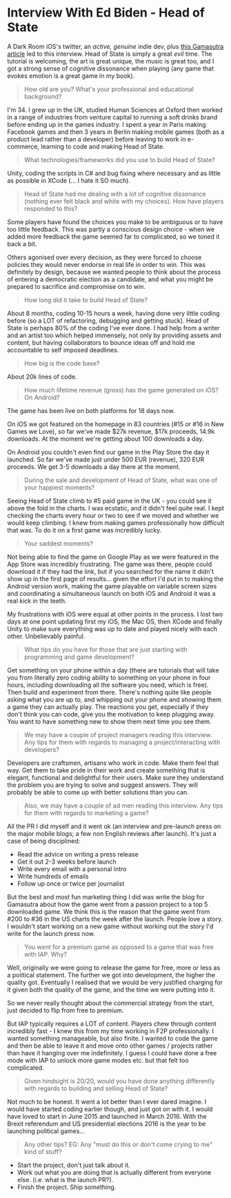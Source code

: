 # Interview With Ed Biden - Head of State

A Dark Room iOS's twitter, an _active, genuine_ indie dev,
plus
[this Gamasutra article](http://www.gamasutra.com/blogs/EdBiden/20160912/281109/How_Head_of_State_went_from_Passion_Project_to_Top10_Download.php) led
to this interview. Head of State is simply a great _evil_ time. The
tutorial is welcoming, the art is great unique, the music is great
too, and I got a strong sense of cognitive dissonance when playing (any
game that evokes emotion is a great game in my book).

>How old are you? What's your professional and educational background?

I'm 34. I grew up in the UK, studied Human Sciences at Oxford then
worked in a range of industries from venture capital to running a soft
drinks brand before ending up in the games industry. I spent a year in
Paris making Facebook games and then 3 years in Berlin making mobile
games (both as a product lead rather than a developer) before leaving
to work in e-commerce, learning to code and making Head of State.

>What technologies/frameworks did you use to build Head of State?

Unity, coding the scripts in C# and bug fixing where necessary and as
little as possible in XCode (... I hate it SO much).

>Head of State had me dealing with a lot of cognitive dissonance
>(nothing ever felt black and white with my choices). How have players
>responded to this?

Some players have found the choices you make to be ambiguous or to
have too little feedback. This was partly a conscious design choice -
when we added more feedback the game seemed far to complicated, so we
toned it back a bit.

Others agonised over every decision, as they were forced to choose
policies they would never endorse in real life in order to win. This
was definitely by design, because we wanted people to think about the
process of entering a democratic election as a candidate, and what you
might be prepared to sacrifice and compromise on to win.

>How long did it take to build Head of State?

About 8 months, coding 10-15 hours a week, having done very little
coding before (so a LOT of refactoring, debugging and getting
stuck). Head of State is perhaps 80% of the coding I've ever done. I
had help from a writer and an artist too which helped immensely, not
only by providing assets and content, but having collaborators to
bounce ideas off and hold me accountable to self imposed deadlines.

>How big is the code base?

About 20k lines of code.

>How much lifetime revenue (gross) has the game generated on iOS? On Android?

The game has been live on both platforms for 18 days now.

On iOS we got featured on the homepage in 83 countries (#15 or #16 in
New Games we Love), so far we've made $27k revenue, $17k proceeds,
14.9k downloads. At the moment we're getting about 100 downloads a
day.

On Android you couldn't even find our game in the Play Store the day
it launched. So far we've made just under 500 EUR (revenue), 320 EUR
proceeds. We get 3-5 downloads a day there at the moment.

>During the sale and development of Head of State, what was one of
>your happiest moments?

Seeing Head of State climb to #5 paid game in the UK - you could see
it above the fold in the charts. I was ecstatic, and it didn't feel
quite real. I kept checking the charts every hour or two to see if we
moved and whether we would keep climbing. I knew from making games
professionally how difficult that was. To do it on a first game was
incredibly lucky.

>Your saddest moments?

Not being able to find the game on Google Play as we were featured in
the App Store was incredibly frustrating. The game was there, people
could download it if they had the link, but if you searched for the
name it didn't show up in the first page of results... given the effort
I'd put in to making the Android version work, making the game
playable on variable screen sizes and coordinating a simultaneous
launch on both iOS and Android it was a real kick in the teeth.

My frustrations with iOS were equal at other points in the process. I
lost two days at one point updating first my iOS, the Mac OS, then
XCode and finally Unity to make sure everything was up to date and
played nicely with each other. Unbelievably painful.

>What tips do you have for those that are just starting with
>programming and game development?

Get something on your phone within a day (there are tutorials that
will take you from literally zero coding ability to something on your
phone in four hours, including downloading all the software you need,
which is free). Then build and experiment from there. There's nothing
quite like people asking what you are up to, and whipping out your
phone and showing them a game they can actually play. The reactions
you get, especially if they don't think you can code, give you the
motivation to keep plugging away. You want to have something new to
show them next time you see them.

>We may have a couple of project managers reading this interview. Any
>tips for them with regards to managing a project/interacting with
>developers?

Developers are craftsmen, artisans who work in code. Make them feel
that way. Get them to take pride in their work and create something
that is elegant, functional and delightful for their users. Make sure
they understand the problem you are trying to solve and suggest
answers. They will probably be able to come up with better solutions
than you can.

>Also, we may have a couple of ad men reading this interview. Any tips
>for them with regards to marketing a game?

All the PR I did myself and it went ok (an interview and pre-launch
press on the major mobile blogs; a few non English reviews after
launch). It's just a case of being disciplined:

- Read the advice on writing a press release
- Get it out 2-3 weeks before launch
- Write every email with a personal intro
- Write hundreds of emails
- Follow up once or twice per journalist

But the best and most fun marketing thing I did was write the blog
for Gamasutra about how the game went from a passion project to a top
5 downloaded game. We think this is the reason that the game went from
#200 to #36 in the US charts the week after the launch. People love a
story. I wouldn't start working on a new game without working out the
story I'd write for the launch press now.

>You went for a premium game as opposed to a game that was free with
>IAP. Why?

Well, originally we were going to release the game for free, more or
less as a political statement. The further we got into development,
the higher the quality got. Eventually I realised that we would be
very justified charging for it given both the quality of the game, and
the time we were putting into it.

So we never really thought about the commercial strategy from the
start, just decided to flip from free to premium.

But IAP typically requires a LOT of content. Players chew through
content incredibly fast - I knew this from my time working in F2P
professionally. I wanted something manageable, but also finite. I
wanted to code the game and then be able to leave it and move onto
other games / projects rather than have it hanging over me
indefinitely. I guess I could have done a free mode with IAP to unlock
more game modes etc. but that felt too complicated.

>Given hindsight is 20/20, would you have done anything differently
>with regards to building and selling Head of State?

Not much to be honest. It went a lot better than I ever dared
imagine. I would have started coding earlier though, and just got on
with it. I would have loved to start in June 2015 and launched in
March 2016. With the Brexit referendum and US presidential elections
2016 is the year to be launching political games...

>Any other tips? EG: Any "must do this or don't come crying to me"
>kind of stuff?

- Start the project, don't just talk about it.
- Work out what you are doing that is actually different from everyone
  else. (i.e. what is the launch PR?).
- Finish the project. Ship something.
